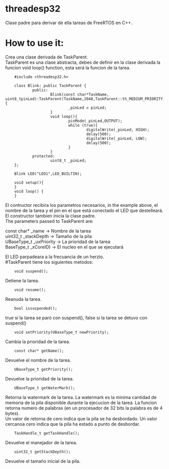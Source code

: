 # threadesp32
Clase padre para derivar de ella tareas de FreeRTOS en C++.  

# How to use it:

Crea una clase derivada de TaskParent.  
TaskParent es una clase abstracta, debes de definir en la clase derivada la funcion void loop() function, esta será la funcion de la tarea.  

        #include <threadesp32.h>  
                
        class Blink: public TaskParent {  
                public:  
                        Blink(const char*TaskName, uint8_tpinLed):TaskParent(TaskName,2048,TaskParent::th_MEDIUM_PRIORITY,1){
                                _pinLed = pinLed;  
                        }  
                        void loop(){  
                                pinMode(_pinLed,OUTPUT);  
                                while (true){  
                                        digitalWrite(_pinLed, HIGH);  
                                        delay(500);  
                                        digitalWrite(_pinLed, LOW);  
                                        delay(500);
                                }  
                        }  
                protected:  
                        uint8_t _pinLed;  
        };  
        
        Blink LED("LED1",LED_BUILTIN);  
        
        void setup(){  
        }  
        void loop() {  
        }  


El contructor recibira los parametros necesarios, in the example above, el nombre de la tarea y el pin en el que está conectado el LED que destelleará.  
El constructor tambien inicia la clase padre.  
The parameters passed to TaskParent are:

const char* _name → Nombre de la tarea  
uint32_t _stackDepth → Tamaño de la pila  
UBaseType_t _uxPriority → La prioridad de la tarea  
BaseType_t _xCoreID) → El nucleo en el que se ejecutará  

El LED parpadeara a la frecuancia de un herzio.  
#TaskParent tiene los siguientes metodos:  

        void suspend();
Detiene la tarea.

        void resume();
Reanuda la tarea.

        bool issuspended();
true si la tarea se paró con suspend(), false si la tarea se detuvo con suspend()  

        void setPriority(UBaseType_t newPriority);
Cambia la prioridad de la tarea.

        const char* getName();
Devuelve el nombre de la tarea.

        UBaseType_t getPriority();
Devuelve la prioridad de la tarea.

        UBaseType_t getWaterMark();
Retorna la watermark de la tarea.
La watermark es la minima cantidad de memoria de la pila disponible durante la ejecucion de la tarea.
La funcion retorna numero de palabras (en un procesador de 32 bits la palabra es de 4 bytes).  
Un valor de retorna de cero indica que la pila se ha desbordado. Un valor cercanoa cero indica que la pila ha estado a punto de desbordar.  

        TaskHandle_t getTaskHandle();
Devuelve el manejador de la tarea.

        uint32_t getStackDepth();
Devuelve el tamaño inicial de la pila.
